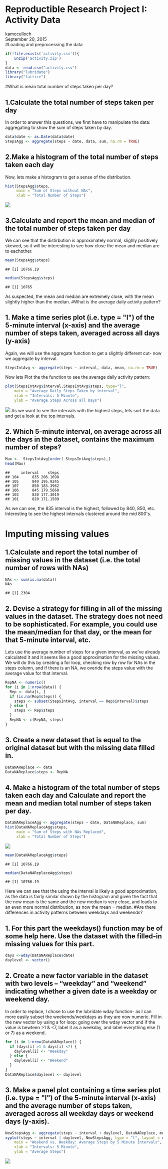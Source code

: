 # Reproductible Research Project I: Activity Data
kamcculloch  
September 20, 2015  
#Loading and preprocessing the data


```r
if(!file.exists('activity.csv')){
    unzip('activity.zip')
}
data <- read.csv("activity.csv")
library("lubridate")
library("lattice")
```
#What is mean total number of steps taken per day?
## 1.Calculate the total number of steps taken per day
In order to answer this questions, we first have to manipulate the data: aggregating to show the sum of steps taken by day.

```r
data$date <- as.Date(data$date)
StepsAgg <- aggregate(steps ~ date, data, sum, na.rm = TRUE)
```
## 2.Make a histogram of the total number of steps taken each day
Now, lets make a histogram to get a sense of the distribution.

```r
hist(StepsAgg$steps, 
     main = "Sum of Steps without NAs", 
     xlab = "Total Number of Steps")
```

![](PA1_template_files/figure-html/unnamed-chunk-3-1.png) 
## 3.Calculate and report the mean and median of the total number of steps taken per day
We can see that the distirbution is approximately normal, slighly positively skewed, so it will be interesting to see how close the mean and median are to eachother.

```r
mean(StepsAgg$steps)
```

```
## [1] 10766.19
```

```r
median(StepsAgg$steps)
```

```
## [1] 10765
```
As suspected, the mean and median are extremely close, with the mean slightly higher than the median.
#What is the average daily activity pattern?
## 1. Make a time series plot (i.e. type = "l") of the 5-minute interval (x-axis) and the average number of steps taken, averaged across all days (y-axis)
Again, we will use the aggregate function to get a slightly different cut- now we aggregate by interval.

```r
StepsIntAvg <- aggregate(steps ~ interval, data, mean, na.rm = TRUE)
```
Now lets Plot the the function to see the average daily activity pattern:

```r
plot(StepsIntAvg$interval,StepsIntAvg$steps, type="l", 
    main = "Average Daily Steps Taken by interval",
    xlab = "Intervals: 5 Minute", 
    ylab = "Average Steps Across all Days")
```

![](PA1_template_files/figure-html/unnamed-chunk-6-1.png) 
As we want to see the intervals with the highest steps, lets sort the data and get a look at the top intervals.
## 2. Which 5-minute interval, on average across all the days in the dataset, contains the maximum number of steps?

```r
Max <-  StepsIntAvg[order(-StepsIntAvg$steps),]
head(Max)
```

```
##     interval    steps
## 104      835 206.1698
## 105      840 195.9245
## 107      850 183.3962
## 106      845 179.5660
## 103      830 177.3019
## 101      820 171.1509
```
As we can see, the 835 interval is the highest, followed by 840, 850, etc. Interesting to see the highest intervals clustered around the mid 800's.
# Imputing missing values
## 1.Calculate and report the total number of missing values in the dataset (i.e. the total number of rows with NAs)

```r
NAs <- sum(is.na(data))
NAs
```

```
## [1] 2304
```
## 2. Devise a strategy for filling in all of the missing values in the dataset. The strategy does not need to be sophisticated. For example, you could use the mean/median for that day, or the mean for that 5-minute interval, etc.
Lets use the average number of steps for a given interval, as we've already calculated it and it seems like a good approximation for the missing values. We will do this by creating a for loop, checking row by row for NAs in the steps column, and if there is an NA, we overide the steps value with the average value for that interval.

```r
RepNA <- numeric()
for (i in 1:nrow(data)) {
  Rep <- data[i, ]
  if (is.na(Rep$steps)) {
    steps <- subset(StepsIntAvg, interval == Rep$interval)$steps
  } else {
    steps <- Rep$steps
  }
  RepNA <- c(RepNA, steps)
}
```
## 3. Create a new dataset that is equal to the original dataset but with the missing data filled in.

```r
DataNAReplace <- data
DataNAReplace$steps <- RepNA
```
## 4. Make a histogram of the total number of steps taken each day and Calculate and report the mean and median total number of steps taken per day.

```r
DataNAReplaceAgg <- aggregate(steps ~ date, DataNAReplace, sum)
hist(DataNAReplaceAgg$steps, 
     main = "Sum of Steps with NAs Replaced", 
     xlab = "Total Number of Steps")
```

![](PA1_template_files/figure-html/unnamed-chunk-11-1.png) 

```r
mean(DataNAReplaceAgg$steps)
```

```
## [1] 10766.19
```

```r
median(DataNAReplaceAgg$steps)
```

```
## [1] 10766.19
```
Here we can see that the using the interval is likely a good approximation, as the data is fairly similar shown by the histogram and given the fact that the new mean is the same and the new median is very close, and leads to an even more normal distribution, as now the mean = median.
#Are there differences in activity patterns between weekdays and weekends?
## 1. For this part the weekdays() function may be of some help here. Use the dataset with the filled-in missing values for this part.

```r
days <-wday(DataNAReplace$date)
daylevel <- vector()
```
## 2. Create a new factor variable in the dataset with two levels – “weekday” and “weekend” indicating whether a given date is a weekday or weekend day.
In order to replace, I chose to use the lubridate wday function- as I can more easily subset the weekends/weekdays as they are now numeric. Fill in the new vector by using a for loop: going over the wday vector and if the value is bewteen >1 & <7, label it as a weekday, and label everything else (1 or 7) as a weekend.

```r
for (i in 1:nrow(DataNAReplace)) {
  if (days[i] >1 & days[i] <7) {
    daylevel[i] <- "Weekday"
  } else {
    daylevel[i] <- "Weekend"
  }
}
DataNAReplace$daylevel <- daylevel
```
## 3. Make a panel plot containing a time series plot (i.e. type = "l") of the 5-minute interval (x-axis) and the average number of steps taken, averaged across all weekday days or weekend days (y-axis). 

```r
NewStepsAgg <- aggregate(steps ~ interval + daylevel, DataNAReplace, mean)
xyplot(steps ~ interval | daylevel, NewStepsAgg, type = "l", layout = c(1, 2), 
    main = "Weekend vs. Weekday: Average Steps by 5 Minute Intervals",
    xlab = "Intervals: 5 Minute", 
    ylab = "Average Steps")
```

![](PA1_template_files/figure-html/unnamed-chunk-14-1.png) 
